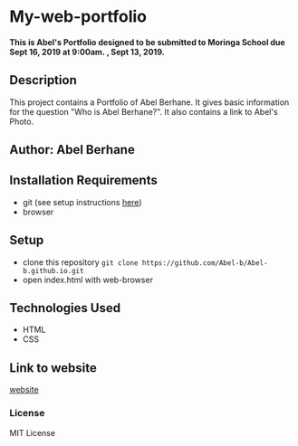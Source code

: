 # My-web-portfolio
#### This is Abel's Portfolio designed to be submitted to Moringa School due Sept 16, 2019 at 9:00am. , Sept 13, 2019.

## Description
This project contains a Portfolio of Abel Berhane. It gives basic information for the question "Who is Abel Berhane?". It also contains a link to Abel's Photo.
## Author: Abel Berhane
## Installation Requirements
* git (see setup instructions [here](https://www.digitalocean.com/community/tutorials/how-to-contribute-to-open-source-getting-started-with-git))
* browser 
## Setup
* clone this repository 
`git clone https://github.com/Abel-b/Abel-b.github.io.git`
* open index.html with web-browser
## Technologies Used
* HTML
* CSS
## Link to website
[website](https://abel-b.github.io)
### License
MIT License 
